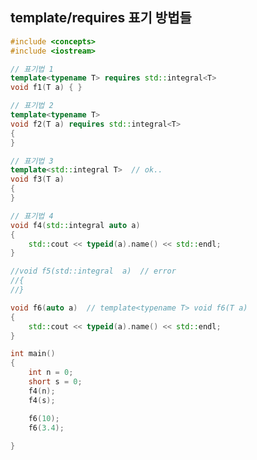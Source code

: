 <style>
r { color: Red }
o { color: Orange }
g { color: Green }
</style>

## template/requires 표기 방법들

```c++
#include <concepts>
#include <iostream>

// 표기법 1
template<typename T> requires std::integral<T>
void f1(T a) { }

// 표기법 2
template<typename T> 
void f2(T a) requires std::integral<T>
{    
}

// 표기법 3
template<std::integral T>  // ok..
void f3(T a) 
{    
}

// 표기법 4
void f4(std::integral auto a) 
{
    std::cout << typeid(a).name() << std::endl;    
}

//void f5(std::integral  a)  // error
//{
//}

void f6(auto a)  // template<typename T> void f6(T a)
{
    std::cout << typeid(a).name() << std::endl;    
}

int main()
{
    int n = 0;
    short s = 0;
    f4(n);
    f4(s);

    f6(10);
    f6(3.4);
 
}
```